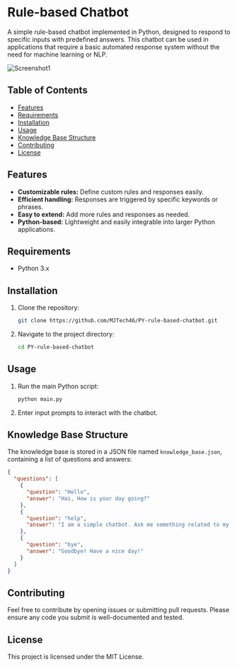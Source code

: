 # Rule-based Chatbot

A simple rule-based chatbot implemented in Python, designed to respond to specific inputs with predefined answers. This chatbot can be used in applications that require a basic automated response system without the need for machine learning or NLP.

![Screenshot1](https://github.com/user-attachments/assets/caffb979-87c3-4143-b141-2941ac6a3a5f)

## Table of Contents

- [Features](#features)
- [Requirements](#requirements)
- [Installation](#installation)
- [Usage](#usage)
- [Knowledge Base Structure](#knowledge-base-structure)
- [Contributing](#contributing)
- [License](#license)

## Features

- **Customizable rules:** Define custom rules and responses easily.
- **Efficient handling:** Responses are triggered by specific keywords or phrases.
- **Easy to extend:** Add more rules and responses as needed.
- **Python-based:** Lightweight and easily integrable into larger Python applications.

## Requirements

- Python 3.x

## Installation

1. Clone the repository:
   ```bash
   git clone https://github.com/MJTech46/PY-rule-based-chatbot.git
   ```
2. Navigate to the project directory:
   ```bash
   cd PY-rule-based-chatbot
   ```

## Usage

1. Run the main Python script:
   ```bash
   python main.py
   ```
2. Enter input prompts to interact with the chatbot.

## Knowledge Base Structure

The knowledge base is stored in a JSON file named `knowledge_base.json`, containing a list of questions and answers:

```json
{
  "questions": [
    {
      "question": "Hello",
      "answer": "Hai, How is your day going?"
    },
    {
      "question": "help",
      "answer": "I am a simple chatbot. Ask me something related to my programmed responses."
    },
    {
      "question": "bye",
      "answer": "Goodbye! Have a nice day!"
    }
  ]
}
```

## Contributing

Feel free to contribute by opening issues or submitting pull requests. Please ensure any code you submit is well-documented and tested.

## License

This project is licensed under the MIT License.
